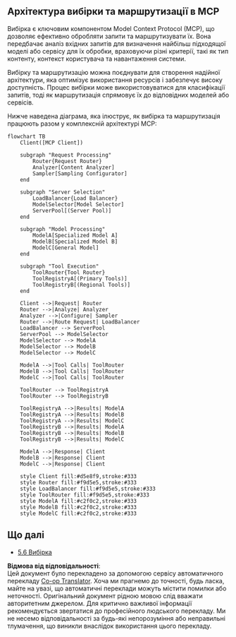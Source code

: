 <!--
CO_OP_TRANSLATOR_METADATA:
{
  "original_hash": "2f1b473818b5a6cc9a9bbf777fffa6d4",
  "translation_date": "2025-07-14T21:52:08+00:00",
  "source_file": "05-AdvancedTopics/mcp-routing/README.md",
  "language_code": "uk"
}
-->
## Архітектура вибірки та маршрутизації в MCP

Вибірка є ключовим компонентом Model Context Protocol (MCP), що дозволяє ефективно обробляти запити та маршрутизувати їх. Вона передбачає аналіз вхідних запитів для визначення найбільш підходящої моделі або сервісу для їх обробки, враховуючи різні критерії, такі як тип контенту, контекст користувача та навантаження системи.

Вибірку та маршрутизацію можна поєднувати для створення надійної архітектури, яка оптимізує використання ресурсів і забезпечує високу доступність. Процес вибірки може використовуватися для класифікації запитів, тоді як маршрутизація спрямовує їх до відповідних моделей або сервісів.

Нижче наведена діаграма, яка ілюструє, як вибірка та маршрутизація працюють разом у комплексній архітектурі MCP:

```mermaid
flowchart TB
    Client([MCP Client])
    
    subgraph "Request Processing"
        Router{Request Router}
        Analyzer[Content Analyzer]
        Sampler[Sampling Configurator]
    end
    
    subgraph "Server Selection"
        LoadBalancer{Load Balancer}
        ModelSelector[Model Selector]
        ServerPool[(Server Pool)]
    end
    
    subgraph "Model Processing"
        ModelA[Specialized Model A]
        ModelB[Specialized Model B]
        ModelC[General Model]
    end
    
    subgraph "Tool Execution"
        ToolRouter{Tool Router}
        ToolRegistryA[(Primary Tools)]
        ToolRegistryB[(Regional Tools)]
    end
    
    Client -->|Request| Router
    Router -->|Analyze| Analyzer
    Analyzer -->|Configure| Sampler
    Router -->|Route Request| LoadBalancer
    LoadBalancer --> ServerPool
    ServerPool --> ModelSelector
    ModelSelector --> ModelA
    ModelSelector --> ModelB
    ModelSelector --> ModelC
    
    ModelA -->|Tool Calls| ToolRouter
    ModelB -->|Tool Calls| ToolRouter
    ModelC -->|Tool Calls| ToolRouter
    
    ToolRouter --> ToolRegistryA
    ToolRouter --> ToolRegistryB
    
    ToolRegistryA -->|Results| ModelA
    ToolRegistryA -->|Results| ModelB
    ToolRegistryA -->|Results| ModelC
    ToolRegistryB -->|Results| ModelA
    ToolRegistryB -->|Results| ModelB
    ToolRegistryB -->|Results| ModelC
    
    ModelA -->|Response| Client
    ModelB -->|Response| Client
    ModelC -->|Response| Client
    
    style Client fill:#d5e8f9,stroke:#333
    style Router fill:#f9d5e5,stroke:#333
    style LoadBalancer fill:#f9d5e5,stroke:#333
    style ToolRouter fill:#f9d5e5,stroke:#333
    style ModelA fill:#c2f0c2,stroke:#333
    style ModelB fill:#c2f0c2,stroke:#333
    style ModelC fill:#c2f0c2,stroke:#333
```

## Що далі

- [5.6 Вибірка](../mcp-sampling/README.md)

**Відмова від відповідальності**:  
Цей документ було перекладено за допомогою сервісу автоматичного перекладу [Co-op Translator](https://github.com/Azure/co-op-translator). Хоча ми прагнемо до точності, будь ласка, майте на увазі, що автоматичні переклади можуть містити помилки або неточності. Оригінальний документ рідною мовою слід вважати авторитетним джерелом. Для критично важливої інформації рекомендується звертатися до професійного людського перекладу. Ми не несемо відповідальності за будь-які непорозуміння або неправильні тлумачення, що виникли внаслідок використання цього перекладу.